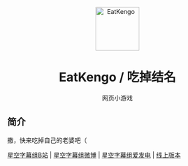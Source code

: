 <p align="center">
  <a href="https://xksub.github.io/EatYuna/"><img src="https://github.com/XKsub/EatYuna/static/image/ClickBefore.png.png?raw=true" width="100" height="100" alt="EatKengo"></a>
</p>
<div align="center">

# EatKengo / 吃掉结名

网页小游戏

</div>


## 简介

撒，快来吃掉自己的老婆吧（

[星空字幕组B站](https://space.bilibili.com/237288712)
|
[星空字幕组微博](https://weibo.com/XKsub)
|
[星空字幕组爱发电](https://afdian.net/@XKsub)
|
[线上版本](https://xksub.github.io/EatKengo/)

